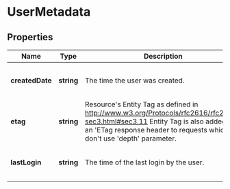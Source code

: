 # UserMetadata

## Properties
| Name | Type | Description | Notes |
| ------------ | ------------- | ------------- | ------------- |
| **createdDate** | **string** | The time the user was created. | [optional] [readonly] [default to undefined] |
| **etag** | **string** | Resource\'s Entity Tag as defined in http://www.w3.org/Protocols/rfc2616/rfc2616-sec3.html#sec3.11  Entity Tag is also added as an \'ETag response header to requests which don\'t use \'depth\' parameter.  | [optional] [readonly] [default to undefined] |
| **lastLogin** | **string** | The time of the last login by the user. | [optional] [readonly] [default to undefined] |


